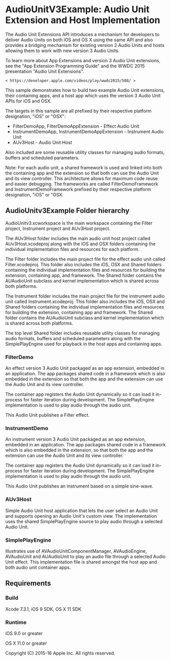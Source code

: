 # AudioUnitV3Example: Audio Unit Extension and Host Implementation

The Audio Unit Extensions API introduces a mechanism for developers to deliver Audio Units on both iOS and OS X using the same API and also provides a bridging mechanism for existing version 2 Audio Units and hosts allowing them to work with new version 3 Audio Units.

To learn more about App Extensions and version 3 Audio Unit extensions, see the "App Extension Programming Guide" and the WWDC 2015 presentation "Audio Unit Extensions".

    < https://developer.apple.com/videos/play/wwdc2015/508/ >

This sample demonstrates how to build two example Audio Unit extensions, their containing apps, and a host app which uses the version 3 Audio Unit APIs for iOS and OSX.

The targets in this sample are all prefixed by their respective platform designation, "iOS" or "OSX":

- FilterDemoApp, FilterDemoAppExtension - Effect Audio Unit
- InstrumentDemoApp, InstrumentDemoAppExtension - Instrument Audio Unit
- AUv3Host - Audio Unit Host

Also included are some reusable utility classes for managing audio formats, buffers and scheduled parameters.

Note: For each audio unit, a shared framework is used and linked into both the containing app and the extension so that both can use the Audio Unit and its view controller. This architecture allows for maximum code reuse and easier debugging. The frameworks are called FilterDemoFramework and InstrumentDemoFramework prefixed by their respective platform designation, "iOS" or "OSX.

## AudioUnitv3Example Folder hierarchy 

AudioUnitv3.xcworkspace is the main workspace containing the Filter project, Instrument project and AUv3Host project.

The AUv3Host folder includes the main audio unit host project called AUv3Host.xcodeproj along with the iOS and OSX folders containing the individual implementation files and resources for each platform.

The Filter folder includes the main project file for the effect audio unit called Filter.xcodeproj. This folder also includes the iOS, OSX and Shared folders containing the individual implementation files and resources for building the extension, containing app, and framework. The Shared folder contains the AUAudioUnit subclass and kernel implementation which is shared across both platforms.

The Instrument folder includes the main project file for the instrument audio unit called Instrument.xcodeproj. This folder also includes the iOS, OSX and Shared folders containing the individual implementation files and resources for building the extension, containing app and framework. The Shared folder contains the AUAudioUnit subclass and kernel implementation which is shared across both platforms.

The top level Shared folder includes reusable utility classes for managing audio formats, buffers and scheduled parameters along with the SimplePlayEngine used for playback in the host apps and containing apps.

### FilterDemo

An effect version 3 Audio Unit packaged as an app extension, embedded in an application. The app packages shared code in a framework which is also embedded in the extension so that both the app and the extension can use the Audio Unit and its view controller.

The container app registers the Audio Unit dynamically so it can load it in-process for faster iteration during development. The SimplePlayEngine implementation is used to play audio through the audio unit.

This Audio Unit publishes a Filter effect.

### InstrumentDemo

An instrument version 3 Audio Unit packaged as an app extension, embedded in an application. The app packages shared code in a framework which is also embedded in the extension, so that both the app and the extension can use the Audio Unit and its view controller.

The container app registers the Audio Unit dynamically so it can load it in-process for faster iteration during development. The SimplePlayEngine implementation is used to play audio through the audio unit.

This Audio Unit publishes an instrument based on a simple sine-wave.

### AUv3Host

Simple Audio Unit host application that lets the user select an Audio Unit and supports opening an Audio Unit's custom view. The implementation uses the shared SimplePlayEngine source to play audio through a selected Audio Unit.

### SimplePlayEngine

Illustrates use of AVAudioUnitComponentManager, AVAudioEngine, AVAudioUnit and AUAudioUnit to play an audio file through a selected Audio Unit effect. This implementation file is shared amongst the host app and both audio unit container apps.

## Requirements

### Build

Xcode 7.3.1, iOS 9 SDK, OS X 11 SDK

### Runtime

iOS 9.0 or greater

OS X 11.0 or greater

Copyright (C) 2015-16 Apple Inc. All rights reserved.